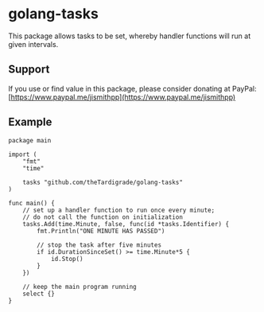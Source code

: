 # golang-tasks

This package allows tasks to be set, whereby handler functions will run at given intervals.

## Support

If you use or find value in this package, please consider donating at PayPal: [https://www.paypal.me/jismithpp](https://www.paypal.me/jismithpp)

## Example

```golang
package main

import (
	"fmt"
	"time"

	tasks "github.com/theTardigrade/golang-tasks"
)

func main() {
	// set up a handler function to run once every minute;
	// do not call the function on initialization
	tasks.Add(time.Minute, false, func(id *tasks.Identifier) {
		fmt.Println("ONE MINUTE HAS PASSED")

		// stop the task after five minutes
		if id.DurationSinceSet() >= time.Minute*5 {
			id.Stop()
		}
	})

	// keep the main program running
	select {}
}
```